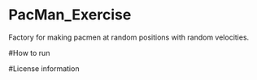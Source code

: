 # PacMan_Exercise
Factory for making pacmen at random positions with random velocities.

#How to run

#License information

